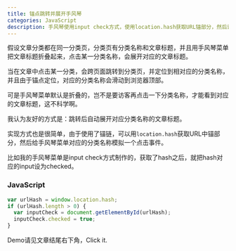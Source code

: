 ```yaml
---
title: 锚点跳转并展开手风琴
categories: JavaScript
description: 手风琴使用input check方式，使用location.hash获取URL锚部分，然后设置锚部分对应的input为checked
---
```


假设文章分类都在同一分类页，分类页有分类名称和文章标题，并且用手风琴菜单把文章标题折叠起来，点击某一分类名称，会展开对应的文章标题。

当在文章中点击某一分类，会跨页面跳转到分类页，并定位到相对应的分类名称，并且由于锚点定位，对应的分类名称会滑动到浏览器顶部。

可是手风琴菜单默认是折叠的，岂不是要访客再点击一下分类名称，才能看到对应的文章标题，这不科学啊。

我认为友好的方式是：跳转后自动展开对应分类名称的文章标题。

实现方式也是很简单，由于使用了锚链，可以用`location.hash`获取URL中锚部分，然后给手风琴菜单对应的分类名称模拟一个点击事件。

比如我的手风琴菜单是input check方式制作的，获取了hash之后，就把hash对应的input设为checked。

### JavaScript

```javascript
var urlHash = window.location.hash;
if (urlHash.length > 0) {
  var inputCheck = document.getElementById(urlHash);
  inputCheck.checked = true;
}
```

<!-- more -->

Demo请见文章结尾右下角，Click it.